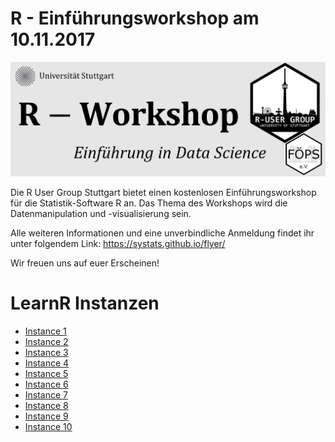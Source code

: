 # R - Einführungsworkshop am 10.11.2017

![](learn_r/images/workshop.png)

Die R User Group Stuttgart bietet einen kostenlosen Einführungsworkshop für die Statistik-Software R an. Das Thema des Workshops wird die Datenmanipulation und -visualisierung sein.

Alle weiteren Informationen und eine unverbindliche Anmeldung findet ihr unter folgendem Link: https://systats.github.io/flyer/

Wir freuen uns auf euer Erscheinen!


# LearnR Instanzen

* [Instance 1](https://favstats.shinyapps.io/workshop1)
* [Instance 2](https://favstats.shinyapps.io/workshop2)
* [Instance 3](https://favstats.shinyapps.io/workshop3)
* [Instance 4](https://favstats.shinyapps.io/workshop4)
* [Instance 5](https://favstats.shinyapps.io/workshop5)
* [Instance 6](https://favstats.shinyapps.io/workshop6)
* [Instance 7](https://favstats.shinyapps.io/workshop7)
* [Instance 8](https://favstats.shinyapps.io/workshop8)
* [Instance 9](https://favstats.shinyapps.io/workshop9)
* [Instance 10](https://favstats.shinyapps.io/workshop10)
